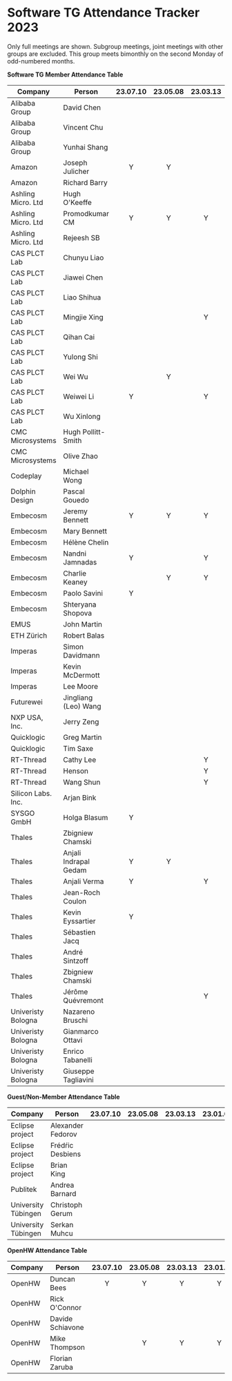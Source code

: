 # Software TG Attendance Tracker 2023

Only full meetings are shown. Subgroup meetings, joint meetings with other
groups are excluded. This group meets bimonthly on the second Monday of
odd-numbered months.

**Software TG Member Attendance Table**

| Company                |  Person               |23.07.10|23.05.08|23.03.13|23.01.09|23.MM.DD|
|------------------------|-----------------------|:------:|:------:|:------:|:------:|:------:|
| Alibaba Group          | David Chen            |        |        |        |        |        |
| Alibaba Group          | Vincent Chu           |        |        |        |        |        |
| Alibaba Group          | Yunhai Shang          |        |        |        |        |        |
| Amazon                 | Joseph Julicher       | Y      | Y      |        | Y      |        |
| Amazon                 | Richard Barry         |        |        |        |        |        |
| Ashling Micro. Ltd     | Hugh O'Keeffe         |        |        |        |        |        |
| Ashling Micro. Ltd     | Promodkumar CM        | Y      | Y      | Y      | Y      |        |
| Ashling Micro. Ltd     | Rejeesh SB            |        |        |        |        |        |
| CAS PLCT Lab           | Chunyu Liao           |        |        |        |        |        |
| CAS PLCT Lab           | Jiawei Chen           |        |        |        |        |        |
| CAS PLCT Lab           | Liao Shihua           |        |        |        |        |        |
| CAS PLCT Lab           | Mingjie Xing          |        |        | Y      |        |        |
| CAS PLCT Lab           | Qihan Cai             |        |        |        |        |        |
| CAS PLCT Lab           | Yulong Shi            |        |        |        |        |        |
| CAS PLCT Lab           | Wei Wu                |        | Y      |        |        |        |
| CAS PLCT Lab           | Weiwei Li             | Y      |        | Y      | Y      |        |
| CAS PLCT Lab           | Wu Xinlong            |        |        |        |        |        |
| CMC Microsystems       | Hugh Pollitt-Smith    |        |        |        |        |        |
| CMC Microsystems       | Olive Zhao            |        |        |        | Y      |        |
| Codeplay               | Michael Wong          |        |        |        |        |        |
| Dolphin Design         | Pascal Gouedo         |        |        |        | Y      |        |
| Embecosm               | Jeremy Bennett        | Y      | Y      | Y      | Y      |        |
| Embecosm               | Mary Bennett          |        |        |        | Y      |        |
| Embecosm               | Hélène Chelin         |        |        |        | Y      |        |
| Embecosm               | Nandni Jamnadas       | Y      |        | Y      | Y      |        |
| Embecosm               | Charlie Keaney        |        | Y      | Y      | Y      |        |
| Embecosm               | Paolo Savini          | Y      |        |        |        |        |
| Embecosm               | Shteryana Shopova     |        |        |        |        |        |
| EMUS                   | John Martin           |        |        |        |        |        |
| ETH Zürich             | Robert Balas          |        |        |        |        |        |
| Imperas                | Simon Davidmann       |        |        |        |        |        |
| Imperas                | Kevin McDermott       |        |        |        |        |        |
| Imperas                | Lee Moore             |        |        |        |        |        |
| Futurewei              | Jingliang (Leo) Wang  |        |        |        |        |        |
| NXP USA, Inc.          | Jerry Zeng            |        |        |        |        |        |
| Quicklogic             | Greg Martin           |        |        |        |        |        |
| Quicklogic             | Tim Saxe              |        |        |        |        |        |
| RT-Thread              | Cathy Lee             |        |        | Y      |        |        |
| RT-Thread              | Henson                |        |        | Y      |        |        |
| RT-Thread              | Wang Shun             |        |        | Y      |        |        |
| Silicon Labs. Inc.     | Arjan Bink            |        |        |        |        |        |
| SYSGO GmbH             | Holga Blasum          | Y      |        |        |        |        |
| Thales                 | Zbigniew Chamski      |        |        |        |        |        |
| Thales                 | Anjali Indrapal Gedam | Y      | Y      |        |        |        |
| Thales                 | Anjali Verma          | Y      |        | Y      |        |        |
| Thales                 | Jean-Roch Coulon      |        |        |        |        |        |
| Thales                 | Kevin Eyssartier      | Y      |        |        |        |        |
| Thales                 | Sébastien Jacq        |        |        |        |        |        |
| Thales                 | André Sintzoff        |        |        |        |        |        |
| Thales                 | Zbigniew Chamski      |        |        |        |        |        |
| Thales                 | Jérôme Quévremont     |        |        | Y      |        |        |
| Univeristy Bologna     | Nazareno Bruschi      |        |        |        |        |        |
| Univeristy Bologna     | Gianmarco Ottavi      |        |        |        |        |        |
| Univeristy Bologna     | Enrico Tabanelli      |        |        |        |        |        |
| Univeristy Bologna     | Giuseppe Tagliavini   |        |        |        |        |        |

**Guest/Non-Member Attendance Table**

| Company                |  Person               |23.07.10|23.05.08|23.03.13|23.01.09|23.MM.DD|
|------------------------|-----------------------|:------:|:------:|:------:|:------:|:------:|
| Eclipse project        | Alexander Fedorov     |        |        |        |        |        |
| Eclipse project        | Frédŕic Desbiens      |        |        |        |        |        |
| Eclipse project        | Brian King            |        |        |        |        |        |
| Publitek               | Andrea Barnard        |        |        |        |        |        |
| University Tübingen    | Christoph Gerum       |        |        |        |        |        |
| University Tübingen    | Serkan Muhcu          |        |        |        |        |        |

**OpenHW Attendance Table**

| Company                |  Person               |23.07.10|23.05.08|23.03.13|23.01.09|23.MM.DD|
|------------------------|-----------------------|:------:|:------:|:------:|:------:|:------:|
| OpenHW                 | Duncan Bees           | Y      | Y      | Y      | Y      |        |
| OpenHW                 | Rick O'Connor         |        |        |        |        |        |
| OpenHW                 | Davide Schiavone      |        |        |        |        |        |
| OpenHW                 | Mike Thompson         |        | Y      | Y      | Y      |        |
| OpenHW                 | Florian Zaruba        |        |        |        |        |        |
